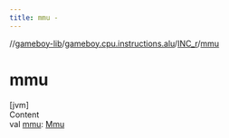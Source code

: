 ```yaml
---
title: mmu -
---
```

//[gameboy-lib](../../index.md)/[gameboy.cpu.instructions.alu](../index.md)/[INC_r](index.md)/[mmu](mmu.md)



# mmu  
[jvm]  
Content  
val [mmu](mmu.md): [Mmu](../../gameboy.memory/-mmu/index.md)  



